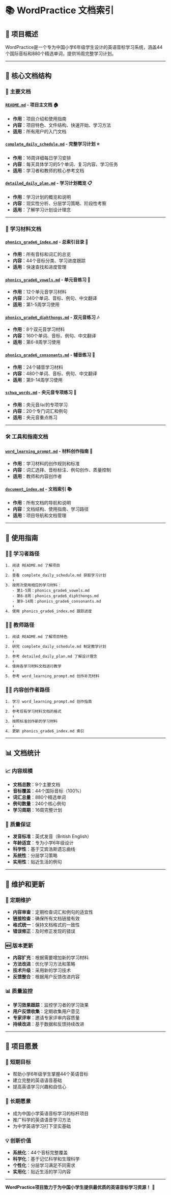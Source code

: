 # 📚 WordPractice 文档索引

## 🎯 项目概述
WordPractice是一个专为中国小学6年级学生设计的英语音标学习系统，涵盖44个国际音标和880个精选单词，提供16周完整学习计划。

---

## 📁 核心文档结构

### 🌟 **主要文档**

#### [`README.md`](README.md) - 项目主文档 🏠
- **作用**：项目介绍和使用指南
- **内容**：项目特色、文件结构、快速开始、学习方法
- **适用**：所有用户的入门文档

#### [`complete_daily_schedule.md`](complete_daily_schedule.md) - 完整学习计划 ⭐
- **作用**：16周详细每日学习安排
- **内容**：每天具体学习的5个单词、复习内容、学习任务
- **适用**：学习者和教师的核心参考文档

#### [`detailed_daily_plan.md`](detailed_daily_plan.md) - 学习计划概览 📋
- **作用**：学习计划的概览和说明
- **内容**：现实性分析、分层学习策略、阶段性考察
- **适用**：了解学习计划设计理念

---

### 📖 **学习材料文档**

#### [`phonics_grade6_index.md`](phonics_grade6_index.md) - 总索引目录 📑
- **作用**：所有音标和词汇的总览
- **内容**：44个音标分类、学习进度跟踪
- **适用**：快速查找和进度管理

#### [`phonics_grade6_vowels.md`](phonics_grade6_vowels.md) - 单元音练习 🎵
- **作用**：12个单元音学习材料
- **内容**：240个单词、音标、例句、中文翻译
- **适用**：第1-5周学习使用

#### [`phonics_grade6_diphthongs.md`](phonics_grade6_diphthongs.md) - 双元音练习 🎶
- **作用**：8个双元音学习材料
- **内容**：160个单词、音标、例句、中文翻译
- **适用**：第6-8周学习使用

#### [`phonics_grade6_consonants.md`](phonics_grade6_consonants.md) - 辅音练习 🎼
- **作用**：24个辅音学习材料
- **内容**：480个单词、音标、例句、中文翻译
- **适用**：第9-14周学习使用

#### [`schwa_words.md`](schwa_words.md) - 央元音专项练习 🔄
- **作用**：央元音/ə/的专项学习
- **内容**：20个专门词汇和例句
- **适用**：央元音重点练习

---

### 🛠️ **工具和指南文档**

#### [`word_learning_prompt.md`](word_learning_prompt.md) - 材料创作指南 📝
- **作用**：学习材料的创作规则和标准
- **内容**：词汇选择、音标标注、例句创作、质量控制
- **适用**：教师和内容创作者

#### [`document_index.md`](document_index.md) - 文档索引 📚
- **作用**：所有文档的导航和说明
- **内容**：文档结构、使用指南、学习路径
- **适用**：项目导航和文档管理

---

## 🎯 使用指南

### 👨‍🎓 **学习者路径**
```
1. 阅读 README.md 了解项目
   ↓
2. 查看 complete_daily_schedule.md 获取学习计划
   ↓
3. 按周次使用相应的学习材料：
   - 第1-5周：phonics_grade6_vowels.md
   - 第6-8周：phonics_grade6_diphthongs.md
   - 第9-14周：phonics_grade6_consonants.md
   ↓
4. 使用 phonics_grade6_index.md 跟踪进度
```

### 👨‍🏫 **教师路径**
```
1. 阅读 README.md 了解项目特色
   ↓
2. 研究 complete_daily_schedule.md 制定教学计划
   ↓
3. 参考 detailed_daily_plan.md 了解设计理念
   ↓
4. 使用各学习材料文档进行教学
   ↓
5. 参考 word_learning_prompt.md 创作补充材料
```

### 👨‍💻 **内容创作者路径**
```
1. 学习 word_learning_prompt.md 创作指南
   ↓
2. 参考现有学习材料文档的格式
   ↓
3. 按照标准创作新的学习材料
   ↓
4. 更新 phonics_grade6_index.md 索引
```

---

## 📊 文档统计

### 📈 **内容规模**
- **文档总数**：9个主要文档
- **音标覆盖**：44个国际音标（100%）
- **词汇总量**：880个精选单词
- **例句数量**：240个核心例句
- **学习周期**：16周完整计划

### 🎯 **质量保证**
- **发音标准**：英式发音（British English）
- **年龄适宜**：专为小学6年级设计
- **科学性**：基于艾宾浩斯遗忘曲线
- **系统性**：分层学习策略
- **实用性**：贴近生活的例句

---

## 🔄 维护和更新

### 📝 **定期维护**
- **内容审查**：定期检查词汇和例句的适宜性
- **链接检查**：确保所有文档链接有效
- **格式统一**：保持文档格式的一致性
- **错误修正**：及时修正发现的错误

### 🆕 **版本更新**
- **内容扩充**：根据需要增加新的学习材料
- **方法改进**：优化学习方法和策略
- **技术升级**：采用新的学习技术
- **反馈整合**：根据用户反馈改进内容

### 📊 **质量监控**
- **学习效果跟踪**：监控学习者的学习效果
- **用户反馈收集**：定期收集用户意见
- **专家评审**：邀请专家评审内容质量
- **持续改进**：基于数据和反馈持续改进

---

## 🌟 项目愿景

### 🎯 **短期目标**
- 帮助小学6年级学生掌握44个英语音标
- 建立完整的英语语音基础
- 提高英语学习兴趣和自信心

### 🚀 **长期愿景**
- 成为中国小学英语音标学习的标杆项目
- 推广科学的英语语音学习方法
- 为中学英语学习打下坚实基础

### 💡 **创新价值**
- **系统化**：44个音标完整覆盖
- **科学化**：基于记忆科学和生理科学
- **个性化**：分层学习满足不同需求
- **实用化**：贴近生活的学习内容

---

**WordPractice项目致力于为中国小学生提供最优质的英语音标学习资源！** 🌟
